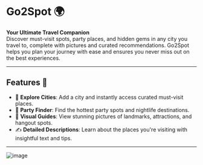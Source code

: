 # Go2Spot 🌍

**Your Ultimate Travel Companion**  
Discover must-visit spots, party places, and hidden gems in any city you travel to, complete with pictures and curated recommendations. Go2Spot helps you plan your journey with ease and ensures you never miss out on the best experiences.

---

## Features 🚀

- 🌆 **Explore Cities**: Add a city and instantly access curated must-visit places.  
- 🎉 **Party Finder**: Find the hottest party spots and nightlife destinations.  
- 📸 **Visual Guides**: View stunning pictures of landmarks, attractions, and hangout spots.  
- ✍️ **Detailed Descriptions**: Learn about the places you're visiting with insightful text and tips.  

---




![image](https://github.com/user-attachments/assets/0adc234a-6bf9-4015-80b6-efe0f0280088)




